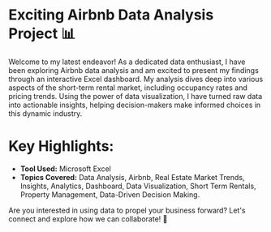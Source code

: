 # Exciting Airbnb Data Analysis Project 📊

Welcome to my latest endeavor! As a dedicated data enthusiast, I have been exploring Airbnb data analysis and am excited to present my findings through an interactive Excel dashboard.
My analysis dives deep into various aspects of the short-term rental market, including occupancy rates and pricing trends. Using the power of data visualization, I have turned raw data into actionable insights, helping decision-makers make informed choices in this dynamic industry.

# Key Highlights:

- **Tool Used:** Microsoft Excel  
- **Topics Covered:** Data Analysis, Airbnb, Real Estate Market Trends, Insights, Analytics, Dashboard, Data Visualization, Short Term Rentals, Property Management, Data-Driven Decision 
  Making.

Are you interested in using data to propel your business forward? Let's connect and explore how we can collaborate! 🚀



